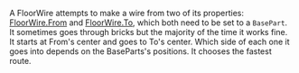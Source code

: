A FloorWire attempts to make a wire from two of its properties: [FloorWire.From](https://developer.roblox.com/api-reference/property/FloorWire/From) and [FloorWire.To](https://developer.roblox.com/api-reference/property/FloorWire/To), which both need to be set to a `BasePart`. It sometimes goes through bricks but the majority of the time it works fine. It starts at From's center and goes to To's center. Which side of each one it goes into depends on the BaseParts's positions. It chooses the fastest route.